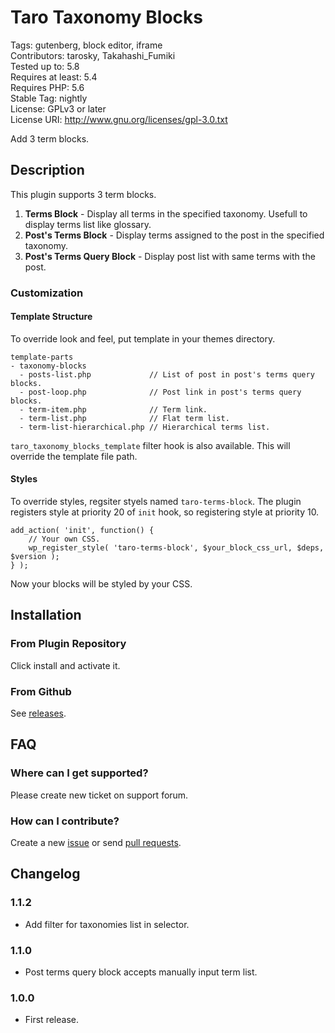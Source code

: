 # Taro Taxonomy Blocks

Tags: gutenberg, block editor, iframe  
Contributors: tarosky, Takahashi_Fumiki  
Tested up to: 5.8  
Requires at least: 5.4  
Requires PHP: 5.6  
Stable Tag: nightly  
License: GPLv3 or later  
License URI: http://www.gnu.org/licenses/gpl-3.0.txt

Add 3 term blocks.

## Description

This plugin supports 3 term blocks.

1. **Terms Block** - Display all terms in the specified taxonomy. Usefull to display terms list like glossary.
2. **Post's Terms Block** - Display terms assigned to the post in the specified taxonomy.
3. **Post's Terms Query Block** - Display post list with same terms with the post.

### Customization

#### Template Structure

To override look and feel, put template in your themes directory.

```
template-parts
- taxonomy-blocks
  - posts-list.php             // List of post in post's terms query blocks. 
  - post-loop.php              // Post link in post's terms query blocks. 
  - term-item.php              // Term link.
  - term-list.php              // Flat term list.
  - term-list-hierarchical.php // Hierarchical terms list.
```

`taro_taxonomy_blocks_template` filter hook is also available.
This will override the template file path.

#### Styles

To override styles, regsiter styels named `taro-terms-block`.
The plugin registers style at priority 20 of `init` hook, so registering style at priority 10.

```
add_action( 'init', function() {
    // Your own CSS.
    wp_register_style( 'taro-terms-block', $your_block_css_url, $deps, $version );
} );
```

Now your blocks will be styled by your CSS.

## Installation

### From Plugin Repository

Click install and activate it.

### From Github

See [releases](https://github.com/tarosky/taro-taxonomy-blocks/releases).

## FAQ

### Where can I get supported?

Please create new ticket on support forum.

### How can I contribute?

Create a new [issue](https://github.com/tarosky/taro-taxonomy-blocks/issues) or send [pull requests](https://github.com/tarosky/taro-taxonomy-blocks/pulls).

## Changelog

### 1.1.2

* Add filter for taxonomies list in selector.

### 1.1.0

* Post terms query block accepts manually input term list.

### 1.0.0

* First release.
